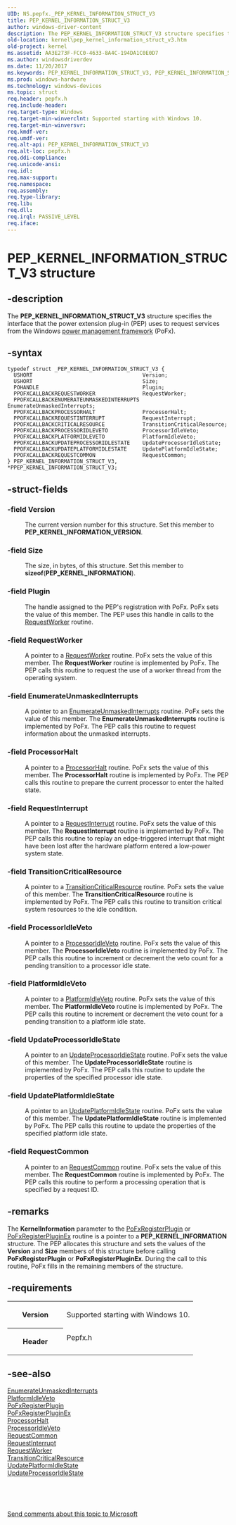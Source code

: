 ```yaml
---
UID: NS.pepfx._PEP_KERNEL_INFORMATION_STRUCT_V3
title: PEP_KERNEL_INFORMATION_STRUCT_V3
author: windows-driver-content
description: The PEP_KERNEL_INFORMATION_STRUCT_V3 structure specifies the interface that the power extension plug-in (PEP) uses to request services from the Windows power management framework (PoFx).
old-location: kernel\pep_kernel_information_struct_v3.htm
old-project: kernel
ms.assetid: AA3E273F-FCC0-4633-8A4C-194DA1C0E0D7
ms.author: windowsdriverdev
ms.date: 11/20/2017
ms.keywords: PEP_KERNEL_INFORMATION_STRUCT_V3, PEP_KERNEL_INFORMATION_STRUCT_V3, *PPEP_KERNEL_INFORMATION_STRUCT_V3
ms.prod: windows-hardware
ms.technology: windows-devices
ms.topic: struct
req.header: pepfx.h
req.include-header: 
req.target-type: Windows
req.target-min-winverclnt: Supported starting with Windows 10.
req.target-min-winversvr: 
req.kmdf-ver: 
req.umdf-ver: 
req.alt-api: PEP_KERNEL_INFORMATION_STRUCT_V3
req.alt-loc: pepfx.h
req.ddi-compliance: 
req.unicode-ansi: 
req.idl: 
req.max-support: 
req.namespace: 
req.assembly: 
req.type-library: 
req.lib: 
req.dll: 
req.irql: PASSIVE_LEVEL
req.iface: 
---
```


# PEP_KERNEL_INFORMATION_STRUCT_V3 structure



## -description
<p>The <b>PEP_KERNEL_INFORMATION_STRUCT_V3</b> structure specifies the interface that the power extension plug-in (PEP) uses to request services from the Windows <a href="kernel.power_management_framework__pofx__routines">power management framework</a> (PoFx).</p>


## -syntax

````
typedef struct _PEP_KERNEL_INFORMATION_STRUCT_V3 {
  USHORT                                   Version;
  USHORT                                   Size;
  POHANDLE                                 Plugin;
  PPOFXCALLBACKREQUESTWORKER               RequestWorker;
  PPOFXCALLBACKENUMERATEUNMASKEDINTERRUPTS EnumerateUnmaskedInterrupts;
  PPOFXCALLBACKPROCESSORHALT               ProcessorHalt;
  PPOFXCALLBACKREQUESTINTERRUPT            RequestInterrupt;
  PPOFXCALLBACKCRITICALRESOURCE            TransitionCriticalResource;
  PPOFXCALLBACKPROCESSORIDLEVETO           ProcessorIdleVeto;
  PPOFXCALLBACKPLATFORMIDLEVETO            PlatformIdleVeto;
  PPOFXCALLBACKUPDATEPROCESSORIDLESTATE    UpdateProcessorIdleState;
  PPOFXCALLBACKUPDATEPLATFORMIDLESTATE     UpdatePlatformIdleState;
  PPOFXCALLBACKREQUESTCOMMON               RequestCommon;
} PEP_KERNEL_INFORMATION_STRUCT_V3, *PPEP_KERNEL_INFORMATION_STRUCT_V3;
````


## -struct-fields
<dl>

### -field <b>Version</b>

<dd>
<p>The current version number for this structure. Set this member to <b>PEP_KERNEL_INFORMATION_VERSION</b>.</p>
</dd>

### -field <b>Size</b>

<dd>
<p>The size, in bytes, of this structure. Set this member to <b>sizeof</b>(<b>PEP_KERNEL_INFORMATION</b>).</p>
</dd>

### -field <b>Plugin</b>

<dd>
<p>The handle assigned to the PEP's registration with PoFx. PoFx sets the value of this member. The PEP uses this handle in calls to the <a href="https://msdn.microsoft.com/library/windows/hardware/mt186884">RequestWorker</a> routine.</p>
</dd>

### -field <b>RequestWorker</b>

<dd>
<p>A pointer to a <a href="https://msdn.microsoft.com/library/windows/hardware/mt186884">RequestWorker</a> routine. PoFx sets the value of this member. The <b>RequestWorker</b> routine is implemented by PoFx. The PEP calls this routine to request the use of a worker thread from the operating system.</p>
</dd>

### -field <b>EnumerateUnmaskedInterrupts</b>

<dd>
<p>A pointer to an <a href="https://msdn.microsoft.com/library/windows/hardware/mt186633">EnumerateUnmaskedInterrupts</a> routine. PoFx sets the value of this member. The <b>EnumerateUnmaskedInterrupts</b> routine is implemented by PoFx. The PEP calls this routine to request information about the unmasked interrupts.</p>
</dd>

### -field <b>ProcessorHalt</b>

<dd>
<p>A pointer to a <a href="https://msdn.microsoft.com/library/windows/hardware/mt186879">ProcessorHalt</a> routine. PoFx sets the value of this member. The <b>ProcessorHalt</b> routine is implemented by PoFx. The PEP calls this routine to prepare the current processor to enter the halted state.</p>
</dd>

### -field <b>RequestInterrupt</b>

<dd>
<p>A pointer to a <a href="https://msdn.microsoft.com/library/windows/hardware/mt186883">RequestInterrupt</a> routine. PoFx sets the value of this member. The <b>RequestInterrupt</b> routine is implemented by PoFx. The PEP calls this routine to replay an edge-triggered interrupt that might have been lost after the hardware platform entered a low-power system state.</p>
</dd>

### -field <b>TransitionCriticalResource</b>

<dd>
<p>A pointer to a <a href="https://msdn.microsoft.com/library/windows/hardware/mt186885">TransitionCriticalResource</a> routine. PoFx sets the value of this member. The <b>TransitionCriticalResource</b> routine is implemented by PoFx. The PEP calls this routine to transition critical system resources to the idle condition.</p>
</dd>

### -field <b>ProcessorIdleVeto</b>

<dd>
<p>A pointer to a <a href="https://msdn.microsoft.com/library/windows/hardware/mt186880">ProcessorIdleVeto</a> routine. PoFx sets the value of this member. The <b>ProcessorIdleVeto</b> routine is implemented by PoFx. The PEP calls this routine to increment or decrement the veto count for a pending transition to a processor idle state.</p>
</dd>

### -field <b>PlatformIdleVeto</b>

<dd>
<p>A pointer to a <a href="https://msdn.microsoft.com/library/windows/hardware/mt186867">PlatformIdleVeto</a> routine. PoFx sets the value of this member. The <b>PlatformIdleVeto</b> routine is implemented by PoFx. The PEP calls this routine to increment or decrement the veto count for a pending transition to a platform idle state.</p>
</dd>

### -field <b>UpdateProcessorIdleState</b>

<dd>
<p>A pointer to an <a href="https://msdn.microsoft.com/library/windows/hardware/mt186887">UpdateProcessorIdleState</a> routine. PoFx sets the value of this member. The <b>UpdateProcessorIdleState</b> routine is implemented by PoFx. The PEP calls this routine to update the properties of the specified processor idle state.</p>
</dd>

### -field <b>UpdatePlatformIdleState</b>

<dd>
<p>A pointer to an <a href="https://msdn.microsoft.com/library/windows/hardware/mt186886">UpdatePlatformIdleState</a> routine. PoFx sets the value of this member. The <b>UpdatePlatformIdleState</b> routine is implemented by PoFx. The PEP calls this routine to update the properties of the specified platform idle state.</p>
</dd>

### -field <b>RequestCommon</b>

<dd>
<p>A pointer to an <a href="https://msdn.microsoft.com/library/windows/hardware/mt186882">RequestCommon</a> routine. PoFx sets the value of this member. The <b>RequestCommon</b> routine is implemented by PoFx. The PEP calls this routine to perform a processing operation that is specified by a request ID.</p>
</dd>
</dl>

## -remarks
<p>The <b>KernelInformation</b> parameter to the <a href="https://msdn.microsoft.com/library/windows/hardware/mt186873">PoFxRegisterPlugin</a> or <a href="https://msdn.microsoft.com/library/windows/hardware/mt186874">PoFxRegisterPluginEx</a> routine is a pointer to a <b>PEP_KERNEL_INFORMATION</b> structure. The PEP allocates this structure and sets the values of the <b>Version</b> and <b>Size</b> members of this structure before calling <b>PoFxRegisterPlugin</b> or <b>PoFxRegisterPluginEx</b>. During the call to this routine, PoFx fills in the remaining members of the structure.</p>

## -requirements
<table>
<tr>
<th width="30%">
<p>Version</p>
</th>
<td width="70%">
<p>Supported starting with Windows 10.</p>
</td>
</tr>
<tr>
<th width="30%">
<p>Header</p>
</th>
<td width="70%">
<dl>
<dt>Pepfx.h</dt>
</dl>
</td>
</tr>
</table>

## -see-also
<dl>
<dt>
<a href="https://msdn.microsoft.com/library/windows/hardware/mt186633">EnumerateUnmaskedInterrupts</a>
</dt>
<dt>
<a href="https://msdn.microsoft.com/library/windows/hardware/mt186867">PlatformIdleVeto</a>
</dt>
<dt>
<a href="https://msdn.microsoft.com/library/windows/hardware/mt186873">PoFxRegisterPlugin</a>
</dt>
<dt>
<a href="https://msdn.microsoft.com/library/windows/hardware/mt186874">PoFxRegisterPluginEx</a>
</dt>
<dt>
<a href="https://msdn.microsoft.com/library/windows/hardware/mt186879">ProcessorHalt</a>
</dt>
<dt>
<a href="https://msdn.microsoft.com/library/windows/hardware/mt186880">ProcessorIdleVeto</a>
</dt>
<dt>
<a href="https://msdn.microsoft.com/library/windows/hardware/mt186882">RequestCommon</a>
</dt>
<dt>
<a href="https://msdn.microsoft.com/library/windows/hardware/mt186883">RequestInterrupt</a>
</dt>
<dt>
<a href="https://msdn.microsoft.com/library/windows/hardware/mt186884">RequestWorker</a>
</dt>
<dt>
<a href="https://msdn.microsoft.com/library/windows/hardware/mt186885">TransitionCriticalResource</a>
</dt>
<dt>
<a href="https://msdn.microsoft.com/library/windows/hardware/mt186886">UpdatePlatformIdleState</a>
</dt>
<dt>
<a href="https://msdn.microsoft.com/library/windows/hardware/mt186887">UpdateProcessorIdleState</a>
</dt>
</dl>
<p> </p>
<p> </p>
<p><a href="mailto:wsddocfb@microsoft.com?subject=Documentation%20feedback [kernel\kernel]:%20PEP_KERNEL_INFORMATION_STRUCT_V3 structure%20 RELEASE:%20(11/20/2017)&amp;body=%0A%0APRIVACY STATEMENT%0A%0AWe use your feedback to improve the documentation. We don't use your email address for any other purpose, and we'll remove your email address from our system after the issue that you're reporting is fixed. While we're working to fix this issue, we might send you an email message to ask for more info. Later, we might also send you an email message to let you know that we've addressed your feedback.%0A%0AFor more info about Microsoft's privacy policy, see http://privacy.microsoft.com/en-us/default.aspx." title="Send comments about this topic to Microsoft">Send comments about this topic to Microsoft</a></p>
